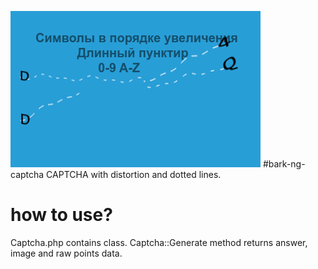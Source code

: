 ![ps2bios screenshot](/CAPTCHAImage2.png)
#bark-ng-captcha
CAPTCHA with distortion and dotted lines.
# how to use?
Captcha.php contains class.
Captcha::Generate method returns answer, image and raw points data.
